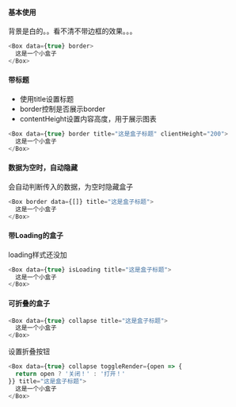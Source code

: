 #### 基本使用

背景是白的。。看不清不带边框的效果。。。

``` js
<Box data={true} border>
  这是一个小盒子
</Box>
```

#### 带标题
- 使用title设置标题
- border控制是否展示border
- contentHeight设置内容高度，用于展示图表

``` js
<Box data={true} border title="这是盒子标题" clientHeight="200">
  这是一个小盒子
</Box>
```

#### 数据为空时，自动隐藏
会自动判断传入的数据，为空时隐藏盒子

``` js
<Box border data={[]} title="这是盒子标题">
  这是一个小盒子
</Box>
```

#### 带Loading的盒子

loading样式还没加

``` js
<Box data={true} isLoading title="这是盒子标题">
  这是一个小盒子
</Box>
```

#### 可折叠的盒子

``` js
<Box data={true} collapse title="这是盒子标题">
  这是一个小盒子
</Box>
```

设置折叠按钮

``` js
<Box data={true} collapse toggleRender={open => {
  return open ? '关闭！' : '打开！'
}} title="这是盒子标题">
  这是一个小盒子
</Box>
```